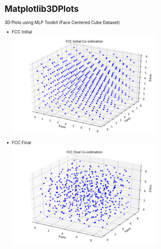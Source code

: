 # Matplotlib3DPlots
3D Plots using MLP Toolkit (Face Centered Cube Dataset)
* FCC Initial\
![FCC Initial](fccInitial.png)

* FCC Final\
![FCC Final](fccFinal.png)
